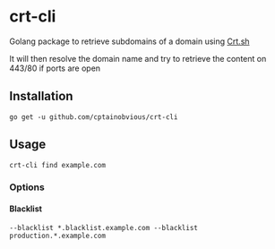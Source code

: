 # crt-cli

Golang package to retrieve subdomains of a domain using [Crt.sh](https://crt.sh)

It will then resolve the domain name and try to retrieve the content on 443/80 if ports are open

## Installation
`go get -u github.com/cptainobvious/crt-cli`

## Usage
`crt-cli find example.com`

### Options
#### Blacklist
`--blacklist *.blacklist.example.com --blacklist production.*.example.com`